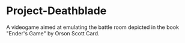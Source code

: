 # Project-Deathblade
A videogame aimed at emulating the battle room depicted in the book "Ender's Game" by Orson Scott Card.
